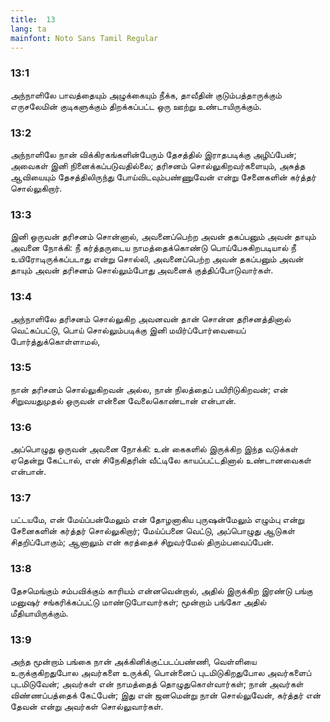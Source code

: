 ```yaml
---
title:  13
lang: ta
mainfont: Noto Sans Tamil Regular
---
```


###  13:1

அந்நாளிலே பாவத்தையும் அழுக்கையும் நீக்க, தாவீதின் குடும்பத்தாருக்கும் எருசலேமின் குடிகளுக்கும் திறக்கப்பட்ட ஒரு ஊற்று உண்டாயிருக்கும்.

###  13:2

அந்நாளிலே நான் விக்கிரகங்களின்பேரும் தேசத்தில் இராதபடிக்கு அழிப்பேன்; அவைகள் இனி நினைக்கப்படுவதில்லை; தரிசனம் சொல்லுகிறவர்களையும், அசுத்த ஆவியையும் தேசத்திலிருந்து போய்விடவும்பண்ணுவேன் என்று சேனைகளின் கர்த்தர் சொல்லுகிறார்.

###  13:3

இனி ஒருவன் தரிசனம் சொன்னால், அவனைப்பெற்ற அவன் தகப்பனும் அவன் தாயும் அவனை நோக்கி: நீ கர்த்தருடைய நாமத்தைக்கொண்டு பொய்பேசுகிறபடியால் நீ உயிரோடிருக்கப்படாது என்று சொல்லி, அவனைப்பெற்ற அவன் தகப்பனும் அவன் தாயும் அவன் தரிசனம் சொல்லும்போது அவனைக் குத்திப்போடுவார்கள்.

###  13:4

அந்நாளிலே தரிசனம் சொல்லுகிற அவனவன் தான் சொன்ன தரிசனத்தினால் வெட்கப்பட்டு, பொய் சொல்லும்படிக்கு இனி மயிர்ப்போர்வையைப் போர்த்துக்கொள்ளாமல்,

###  13:5

நான் தரிசனம் சொல்லுகிறவன் அல்ல, நான் நிலத்தைப் பயிரிடுகிறவன்; என் சிறுவயதுமுதல் ஒருவன் என்னை வேலைகொண்டான் என்பான்.

###  13:6

அப்பொழுது ஒருவன் அவனை நோக்கி: உன் கைகளில் இருக்கிற இந்த வடுக்கள் ஏதென்று கேட்டால், என் சிநேகிதரின் வீட்டிலே காயப்பட்டதினால் உண்டானவைகள் என்பான்.

###  13:7

பட்டயமே, என் மேய்ப்பன்மேலும் என் தோழனாகிய புருஷன்மேலும் எழும்பு என்று சேனைகளின் கர்த்தர் சொல்லுகிறார்; மேய்ப்பனை வெட்டு, அப்பொழுது ஆடுகள் சிதறிப்போகும்; ஆனாலும் என் கரத்தைச் சிறுவர்மேல் திரும்பவைப்பேன்.

###  13:8

தேசமெங்கும் சம்பவிக்கும் காரியம் என்னவென்றால், அதில் இருக்கிற இரண்டு பங்கு மனுஷர் சங்கரிக்கப்பட்டு மாண்டுபோவார்கள்; மூன்றாம் பங்கோ அதில் மீதியாயிருக்கும்.

###  13:9

அந்த மூன்றாம் பங்கை நான் அக்கினிக்குட்படப்பண்ணி, வெள்ளியை உருக்குகிறதுபோல அவர்களை உருக்கி, பொன்னைப் புடமிடுகிறதுபோல அவர்களைப் புடமிடுவேன்; அவர்கள் என் நாமத்தைத் தொழுதுகொள்வார்கள்; நான் அவர்கள் விண்ணப்பத்தைக் கேட்பேன்; இது என் ஜனமென்று நான் சொல்லுவேன், கர்த்தர் என் தேவன் என்று அவர்கள் சொல்லுவார்கள்.

